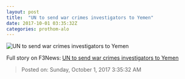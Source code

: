 ```yaml
---
layout: post
title:  "UN to send war crimes investigators to Yemen"
date: 2017-10-01 03:35:32Z
categories: prothom-alo
---
```


![UN to send war crimes investigators to Yemen](http://en.prothom-alo.com/contents/cache/images/1200x630x1/uploads/media/2017/10/01/648f8d8fed2b178b8afec7cb9f09915e-Yemen.jpg?jadewits_media_id=150615)




Full story on F3News: [UN to send war crimes investigators to Yemen](http://www.f3nws.com/n/tyMTuE)

> Posted on: Sunday, October 1, 2017 3:35:32 AM
